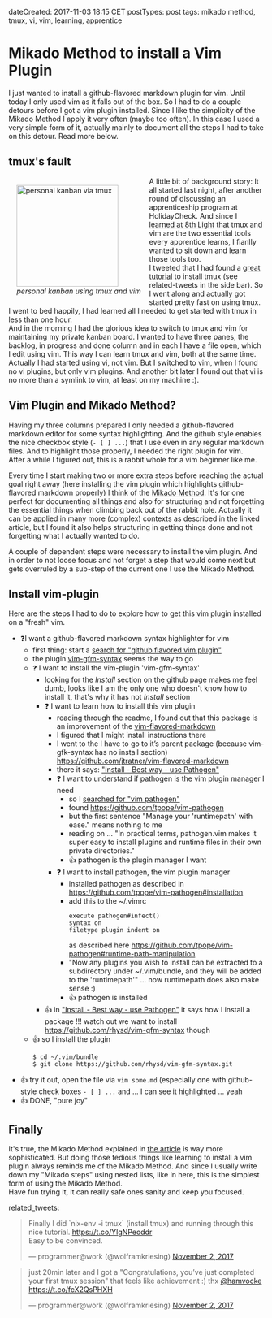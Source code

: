dateCreated: 2017-11-03 18:15 CET
postTypes: post
tags: mikado method, tmux, vi, vim, learning, apprentice

# Mikado Method to install a Vim Plugin

I just wanted to install a github-flavored markdown plugin for vim. 
Until today I only used vim as it falls out of the box. So I had to do a couple 
detours before I got a vim plugin installed. Since I like the simplicity of the Mikado 
Method I apply it very often (maybe too often). In this case I used a very simple form 
of it, actually mainly to document all the steps I had to take on this detour. Read more below.

## tmux's fault

<div style="float: left; padding: 1rem;">
<img src="./tmux-kanban.jpg" alt="personal kanban via tmux" width=200 class="sizeup-onhover-image scale2 origin-left-top" />
<br/><em>personal kanban using tmux and vim</em>
</div>

A little bit of background story:
It all started last night, after another round of discussing an apprenticeship program at HolidayCheck. And since I [learned at 8th Light][learning-from-8thlight] that tmux and vim are the two essential tools every apprentice learns, I fianlly wanted to sit down and learn those tools too.  
I tweeted that I had found a [great tutorial][tmux-tutorial] to install tmux (see related-tweets in the side bar). So I went along and actually got started pretty fast on using tmux. I went to bed happily, I had learned all I needed to get started with tmux in less than one hour.  
And in the morning I had the glorious idea to switch to tmux and vim for maintaining my private kanban board. I wanted to have three panes, the backlog, in progress and done column and in each I have a file open, which I edit using vim. This way I can learn tmux and vim, both at the same time.  
Actually I had started using vi, not vim. But I switched to vim, when I found no vi plugins, but only vim plugins. And another bit later I found out that vi is no more than a symlink to vim, at least on my machine :).

[learning-from-8thlight]: http://techblog.holidaycheck.com/post/2017/10/02/learning-from-8thlight
[tmux-tutorial]: http://www.hamvocke.com/blog/a-quick-and-easy-guide-to-tmux/

## Vim Plugin and Mikado Method?

Having my three columns prepared I only needed a github-flavored markdown editor for some syntax highlighting. And the github style enables the nice checkbox style (`- [ ] ...`) that I use even in any regular markdown files. And to highlight those properly, I needed the right plugin for vim.  
After a while I figured out, this is a rabbit whole for a vim beginner like me.

Every time I start making two or more extra steps before reaching the actual goal right away (here installing the vim plugin which highlights github-flavored markdown properly) I think of the [Mikado Method][mikado-method]. It's for one perfect for documenting all things and also for structuring and not forgetting the essential things when climbing back out of the rabbit hole. Actually it can be applied in many more (complex) contexts as described in the linked article, but I found it also helps structuring in getting things done and not forgetting what I actually wanted to do.

A couple of dependent steps were necessary to install the vim plugin. And in order to not loose focus and not forget a step that would come next but gets overruled by a sub-step of the current one I use the Mikado Method.

[mikado-method]: https://pragprog.com/magazines/2010-06/the-mikado-method

## Install vim-plugin

Here are the steps I had to do to explore how to get this vim plugin installed on a "fresh" vim.

- ❓I want a github-flavored markdown syntax highlighter for vim
  - first thing: start a [search for "github flavored vim plugin"][search-for-plugin]
  - the plugin [vim-gfm-syntax] seems the way to go
  - ❓ I want to install the vim-plugin 'vim-gfm-syntax'
    - looking for the *Install* section on the github page makes me feel dumb, looks like I am the only one who doesn't know how to install it, that's why it has not *Install* section
    - ❓ I want to learn how to install this vim plugin
      - reading through the readme, I found out that this package is an improvement of the [vim-flavored-markdown]
      - I figured that I might install instructions there
      - I went to the  I have to go to it’s parent package (because vim-gfk-syntax has no install section) https://github.com/jtratner/vim-flavored-markdown
      - there it says: ["Install - Best way - use Pathogen"][install-best-way]
      - ❓ I want to understand if pathogen is the vim plugin manager I need
        - so I [searched for "vim pathogen"][search-pathogen]
        - found https://github.com/tpope/vim-pathogen
        - but the first sentence "Manage your 'runtimepath' with ease." means nothing to me
        - reading on ... "In practical terms, pathogen.vim makes it super easy to install plugins and runtime files in their own private directories."
        - 👍 pathogen is the plugin manager I want
      - ❓ I want to install pathogen, the vim plugin manager
        - installed pathogen as described in https://github.com/tpope/vim-pathogen#installation
        - add this to the ~/.vimrc
          ```
          execute pathogen#infect()
          syntax on
          filetype plugin indent on
          ```
          as described here https://github.com/tpope/vim-pathogen#runtime-path-manipulation
        - "Now any plugins you wish to install can be extracted to a subdirectory under ~/.vim/bundle, and they will be added to the 'runtimepath'" ... now runtimepath does also make sense :)
        - 👍 pathogen is installed
    - 👍 in ["Install - Best way - use Pathogen"][install-best-way] it says how I install a package !!! watch out we want to install https://github.com/rhysd/vim-gfm-syntax though
  - 👍 so I install the plugin
    ```
    $ cd ~/.vim/bundle
    $ git clone https://github.com/rhysd/vim-gfm-syntax.git
    ```
- 👍 try it out, open the file via `vim some.md` (especially one with github-style check boxes `- [ ] ...` and ... I can see it highlighted ... yeah 
- 👍 DONE, "pure joy"

[search-for-plugin]: https://duckduckgo.com/?q=github+flavored+vim+plugin 
[vim-gfm-syntax]: https://github.com/rhysd/vim-gfm-syntax
[vim-flavored-markdown]: https://github.com/jtratner/vim-flavored-markdown
[search-pathogen]: https://duckduckgo.com/?q=Pathogen+vim
[install-best-way]: https://github.com/jtratner/vim-flavored-markdown#best-way---use-pathogen

## Finally

It's true, the Mikado Method explained in [the article][mikado-method] is way more sophisticated. But doing those tedious things like learning to install a vim plugin always reminds me of the Mikado Method. And since I usually write down my "Mikado steps" using nested lists, like in here, this is the simplest form of using the Mikado Method.  
Have fun trying it, it can really safe ones sanity and keep you focused.

related_tweets:

<blockquote class="twitter-tweet" data-lang="de"><p lang="en" dir="ltr">Finally I did `nix-env -i tmux` (install tmux) and running through this nice tutorial. <a href="https://t.co/YlgNPeoddr">https://t.co/YlgNPeoddr</a><br>Easy to be convinced.</p>&mdash; programmer@work (@wolframkriesing) <a href="https://twitter.com/wolframkriesing/status/926197729931464705?ref_src=twsrc%5Etfw">November 2, 2017</a></blockquote>
<blockquote class="twitter-tweet" data-partner="tweetdeck"><p lang="en" dir="ltr">just 20min later and I got a &quot;Congratulations, you’ve just completed your first tmux session&quot; that feels like achievement :) thx <a href="https://twitter.com/hamvocke?ref_src=twsrc%5Etfw">@hamvocke</a> <a href="https://t.co/fcX2QsPHXH">https://t.co/fcX2QsPHXH</a></p>&mdash; programmer@work (@wolframkriesing) <a href="https://twitter.com/wolframkriesing/status/926199416872144896?ref_src=twsrc%5Etfw">November 2, 2017</a></blockquote>


